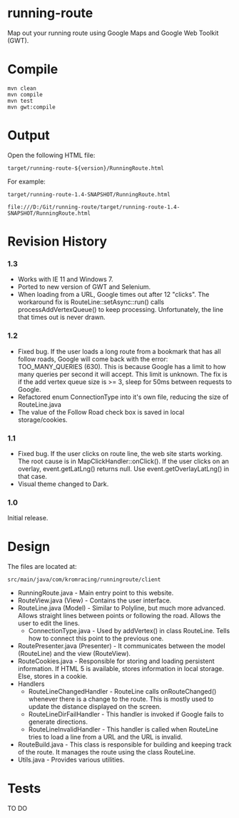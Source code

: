 # running-route
Map out your running route using Google Maps and Google Web Toolkit (GWT).

# Compile

```
mvn clean
mvn compile
mvn test
mvn gwt:compile
```

# Output
Open the following HTML file:

`target/running-route-${version}/RunningRoute.html`

For example:

`target/running-route-1.4-SNAPSHOT/RunningRoute.html`


`file:///D:/Git/running-route/target/running-route-1.4-SNAPSHOT/RunningRoute.html`

# Revision History
### 1.3
- Works with IE 11 and Windows 7.
- Ported to new version of GWT and Selenium.
- When loading from a URL, Google times out after 12 "clicks".  The workaround fix is RouteLine::setAsync::run() calls processAddVertexQueue() to keep processing.  Unfortunately, the line that times out is never drawn.

### 1.2
- Fixed bug.  If the user loads a long route from a bookmark that has all follow roads, Google will come back with the error: TOO_MANY_QUERIES (630).  This is because Google has a limit to how many queries per second it will accept.  This limit is unknown. The fix is if the add vertex queue size is >= 3, sleep for 50ms between requests to Google.
- Refactored enum ConnectionType into it's own file, reducing the size of RouteLine.java
- The value of the Follow Road check box is saved in local storage/cookies.

### 1.1
- Fixed bug.  If the user clicks on route line, the web site starts working.  The root cause is in MapClickHandler::onClick().  If the user clicks on an overlay, event.getLatLng() returns null.  Use event.getOverlayLatLng() in that case.
- Visual theme changed to Dark.

### 1.0
Initial release.

# Design
The files are located at:

`src/main/java/com/kromracing/runningroute/client`

* RunningRoute.java - Main entry point to this website.
* RouteView.java (View) - Contains the user interface.
* RouteLine.java (Model) - Similar to Polyline, but much more advanced.  Allows straight lines between points or following the road.  Allows the user to edit the lines.
    * ConnectionType.java - Used by addVertex() in class RouteLine.  Tells how to connect this point to the previous one.
* RoutePresenter.java (Presenter) - It communicates between the model (RouteLine) and the view (RouteView).
* RouteCookies.java - Responsible for storing and loading persistent information. If HTML 5 is available, stores information in local storage.  Else, stores in a cookie.
* Handlers
    * RouteLineChangedHandler - RouteLine calls onRouteChanged() whenever there is a change to the route.  This is mostly used to update the distance displayed on the screen.
    * RouteLineDirFailHandler - This handler is invoked if Google fails to generate directions.
    * RouteLineInvalidHandler - This handler is called when RouteLine tries to load a line from a URL and the URL is invalid.
* RouteBuild.java - This class is responsible for building and keeping track of the route.  It manages the route using the class RouteLine.
* Utils.java - Provides various utilities.

# Tests
TO DO
